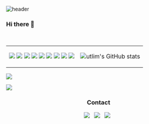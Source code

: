![header](https://capsule-render.vercel.app/api?type=waving&color=auto&height=200&section=header&text=utlim-github&animation=fadeIn&fontSize=40&fontAlignY=40&rotate=-5)

### Hi there 👋
<!--
https://img.shields.io/badge/JavaScript-F7DF1E.svg?style=for-the-badge&logo=JavaScript&logoColor=black
https://img.shields.io/badge/YAML-CB171E.svg?style=for-the-badge&logo=YAML&logoColor=white
-->
<br/>
<table>
  <tr>
    <td>
      <img src="https://img.shields.io/badge/SAS-blue?style=for-the-badge&logo=">
      <img src="https://img.shields.io/badge/Django-092E20.svg?style=for-the-badge&logo=Django&logoColor=white"/>
      <img src="https://img.shields.io/badge/Python-3776AB.svg?style=for-the-badge&logo=Python&logoColor=white"/>
      <img src="https://img.shields.io/badge/PostgreSQL-4169E1.svg?style=for-the-badge&logo=PostgreSQL&logoColor=white"/>
      <img src="https://img.shields.io/badge/Docker-2496ED.svg?style=for-the-badge&logo=Docker&logoColor=white"/>
      <img src="https://img.shields.io/badge/MLflow-0194E2.svg?style=for-the-badge&logo=MLflow&logoColor=white"/>
      <img src="https://img.shields.io/badge/Grafana-F46800.svg?style=for-the-badge&logo=Grafana&logoColor=white"/>
      <img src="https://img.shields.io/badge/NGINX-009639.svg?style=for-the-badge&logo=NGINX&logoColor=white"/>
      <img src="https://img.shields.io/badge/Google%20Analytics-E37400.svg?style=for-the-badge&logo=Google-Analytics&logoColor=white"/>
    </td>
    <td>
      
![utlim's GitHub stats](https://github-readme-stats.vercel.app/api?username=utlim&theme=shadow_green&show_icons=true)
    </td>
  </tr>
</table>


![](https://github-readme-stats.vercel.app/api/pin/?username=utlim&repo=utlim&cache_seconds=86400&theme=shadow_green)

<a href="https://hits.seeyoufarm.com"><img src="https://hits.seeyoufarm.com/api/count/incr/badge.svg?url=https%3A%2F%2Fgithub.com%2Futlim%2Fhit-counter&count_bg=%2379C83D&title_bg=%23555555&icon=github.svg&icon_color=%23E7E7E7&title=hits&edge_flat=false"/></a>


<h3 align="center"><b>Contact</b></h3>
<p align="center">
<a href="mailto:utaek.im@gmail.com"><img src="https://img.shields.io/badge/Gmail-EA4335?style=flat-square&logo=Gmail&logoColor=white"/></a> &nbsp
<a href="https://www.linkedin.com/in/utaekim/"><img src="https://img.shields.io/badge/LinkedIn-0A66C2?style=flat-square&logo=LinkedIn&logoColor=white"/></a> &nbsp
<a href="https://www.instagram.com/ut.im_kendor/"><img src="https://img.shields.io/badge/instagram-E4405F?style=flat-square&logo=instagram&logoColor=white"/></a> &nbsp
</p>

<!--START_SECTION:badges-->
<!--END_SECTION:badges-->

<!--
**utlim/utlim** is a ✨ _special_ ✨ repository because its `README.md` (this file) appears on your GitHub profile.

Here are some ideas to get you started:

- 🔭 I’m currently working on ...
- 🌱 I’m currently learning ...
- 👯 I’m looking to collaborate on ...
- 🤔 I’m looking for help with ...
- 💬 Ask me about ...
- 📫 How to reach me: ...
- 😄 Pronouns: ...
- ⚡ Fun fact: ...
-->

